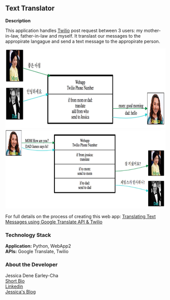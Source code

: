 Text Translator
---------------

**Description**

This application handles [Twilio](https://www.twilio.com/) post request between 3 users: my mother-in-law, father-in-law and myself. It translast our messages to the appropirate langague and send a text message to the appropirate person.


<img src="images/parents-to-me.png" height="250">

<img src="images/me-to-them.png" height="250">


For full details on the process of creating this web app: [Translating Text Messages using Google Translate API & Twilio](https://chatasweetie.wordpress.com/)    

 

### Technology Stack

**Application:** Python, WebApp2  
**APIs:** Google Translate, Twilio 



### About the Developer    
Jessica Dene Earley-Cha   
[Short Bio](https://chatasweetie.com/about-me/)   
[Linkedin](https://www.linkedin.com/in/jessicaearley)    
[Jessica's Blog](https://chatasweetie.com/)    
